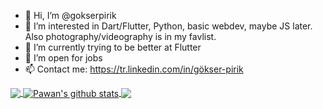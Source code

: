 - 👋 Hi, I’m @gokserpirik
- 👀 I’m interested in Dart/Flutter, Python, basic webdev, maybe JS later. Also photography/videography is in my favlist.
- 🌱 I’m currently trying to be better at Flutter 
- 🎉 I’m open for jobs
- 📫 Contact me: https://tr.linkedin.com/in/gökser-pirik

<a href="https://github.com/gokserpirik">
  <img align="center" src="https://github-readme-stats.vercel.app/api/top-langs/?username=gokserpirik&theme=light&hide_langs_below=1" />
</a>
<a href="https://github.com/gokserpirik">
 <img align="center" src="https://github-readme-stats.vercel.app/api?username=gokserpirik&show_icons=true&theme=light&line_height=27" alt="Pawan's github stats"/>
</a>
<a href="https://github.com/gokserpirik/twitter_ui_flutter">
  <img align="center" src="https://github-readme-stats.vercel.app/api/pin/?username=gokserpirik&repo=twitter_ui_flutter&theme=dark" />



<!---
gokserpirik/gokserpirik is a ✨ special ✨ repository because its `README.md` (this file) appears on your GitHub profile.
You can click the Preview link to take a look at your changes.
--->
